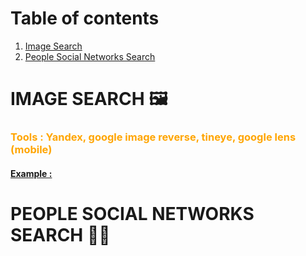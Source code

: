 
# Table of contents
1. [Image Search](#image_search)
2. [People Social Networks Search](#people_social)


# IMAGE SEARCH 🖼️<a name="image_search"></a>
### <span style="color:orange">Tools : Yandex, google image reverse, tineye, google lens (mobile) </span>

#### <ins> Example :</ins>


# PEOPLE SOCIAL NETWORKS SEARCH 👩‍💻<a name="people_social"></a>